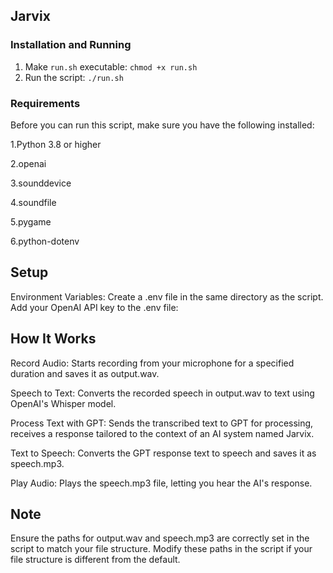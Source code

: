 ## Jarvix ##

### Installation and Running ###

1. Make `run.sh` executable: `chmod +x run.sh`
2. Run the script: `./run.sh`


### Requirements ####
Before you can run this script, make sure you have the following installed:

1.Python 3.8 or higher

2.openai

3.sounddevice

4.soundfile

5.pygame

6.python-dotenv

## Setup ##
Environment Variables:
Create a .env file in the same directory as the script.
Add your OpenAI API key to the .env file:


## How It Works ##
Record Audio: Starts recording from your microphone for a specified duration and saves it as output.wav.

Speech to Text: Converts the recorded speech in output.wav to text using OpenAI's Whisper model.

Process Text with GPT: Sends the transcribed text to GPT for processing, receives a response tailored to the context of an AI system named Jarvix.

Text to Speech: Converts the GPT response text to speech and saves it as speech.mp3.

Play Audio: Plays the speech.mp3 file, letting you hear the AI's response.

## Note ##
Ensure the paths for output.wav and speech.mp3 are correctly set in the script to match your file structure. Modify these paths in the script if your file structure is different from the default.
